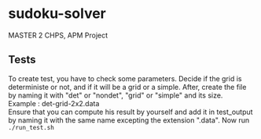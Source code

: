 # sudoku-solver
MASTER 2 CHPS, APM Project 

## Tests
To create test, you have to check some parameters. Decide if the grid is deterministe or not, and if it will be a grid or a simple. After, create the file by naming it with "det" or "nondet", "grid" or "simple" and its size.  
Example : det-grid-2x2.data  
Ensure that you can compute his result by yourself and add it in test_output by naming it with the same name excepting the extension ".data". 
Now run `./run_test.sh`
